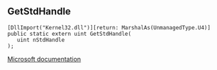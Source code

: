## GetStdHandle

```
[DllImport("Kernel32.dll")][return: MarshalAs(UnmanagedType.U4)]
public static extern uint GetStdHandle(
   uint nStdHandle
);
```

[Microsoft documentation](https://docs.microsoft.com/en-us/windows/console/getstdhandle)
